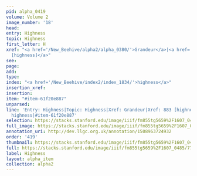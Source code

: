 ```yaml
---
pid: alpha_0419
volume: Volume 2
image_number: '18'
head: 
entry: Highness
topic: Highness
first_letter: H
xref: "<a href='/New_Beehive/alpha2/alpha_0380/'>Grandeur</a>|<a href='/New_Beehive/toc/toc2_164/'>883
  [highness]</a>"
see: 
page: 
add: 
type: 
index: "<a href='/New_Beehive/index2/index_1834/'>highness</a>"
insertion_xref: 
insertion: 
item: "#item-61f20e887"
unparsed: 
line: 'Entry: Highness|Topic: Highness|Xref: Grandeur|Xref: 883 [highness]|Index:
  highness|#item-61f20e887'
selection: https://stacks.stanford.edu/image/iiif/fm855tg5659%2F1607_0485/777,3458,2961,423/full/0/default.jpg
full_image: https://stacks.stanford.edu/image/iiif/fm855tg5659%2F1607_0485/full/full/0/default.jpg
annotation_uri: http://dev.llgc.org.uk/annotation/1508963724932
order: '419'
thumbnail: https://stacks.stanford.edu/image/iiif/fm855tg5659%2F1607_0485/777,3458,600,180/250,/0/default.jpg
full: https://stacks.stanford.edu/image/iiif/fm855tg5659%2F1607_0485/777,3458,2961,423/full/0/default.jpg
label: Highness
layout: alpha_item
collection: alpha2
---
```

